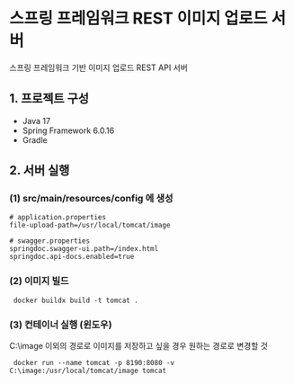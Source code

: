 # 스프링 프레임워크 REST 이미지 업로드 서버

스프링 프레임워크 기반 이미지 업로드 REST API 서버

## 1. 프로젝트 구성

- Java 17
- Spring Framework 6.0.16
- Gradle

## 2. 서버 실행
### (1) src/main/resources/config 에 생성
```properties
# application.properties
file-upload-path=/usr/local/tomcat/image
```
```properties
# swagger.properties
springdoc.swagger-ui.path=/index.html
springdoc.api-docs.enabled=true
```
### (2) 이미지 빌드
```shell
 docker buildx build -t tomcat .
```
### (3) 컨테이너 실행 (윈도우)
C:\image 이외의 경로로 이미지를 저장하고 싶을 경우 원하는 경로로 변경할 것
```shell
 docker run --name tomcat -p 8190:8080 -v C:\image:/usr/local/tomcat/image tomcat
```
